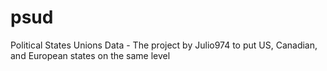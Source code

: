 # psud
Political States Unions Data - The project by Julio974 to put US, Canadian, and European states on the same level
